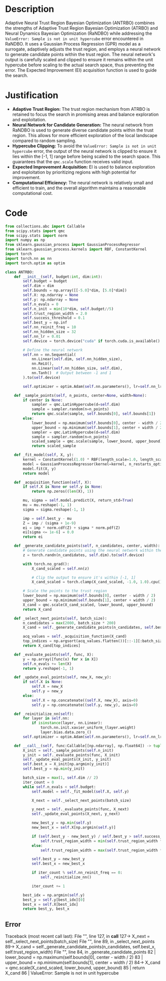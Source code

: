 # Description
Adaptive Neural Trust Region Bayesian Optimization (ANTRBO) combines the strengths of Adaptive Trust Region Bayesian Optimization (ATRBO) and Neural Dynamics Bayesian Optimization (RaNDBO) while addressing the `ValueError: Sample is not in unit hypercube` error encountered in RaNDBO. It uses a Gaussian Process Regression (GPR) model as a surrogate, adaptively adjusts the trust region, and employs a neural network to generate candidate points within the trust region. The neural network's output is carefully scaled and clipped to ensure it remains within the unit hypercube before scaling to the actual search space, thus preventing the error. The Expected Improvement (EI) acquisition function is used to guide the search.

# Justification
- **Adaptive Trust Region:** The trust region mechanism from ATRBO is retained to focus the search in promising areas and balance exploration and exploitation.
- **Neural Network for Candidate Generation:** The neural network from RaNDBO is used to generate diverse candidate points within the trust region. This allows for more efficient exploration of the local landscape compared to random sampling.
- **Hypercube Clipping:** To avoid the `ValueError: Sample is not in unit hypercube` error, the output of the neural network is clipped to ensure it lies within the [-1, 1] range before being scaled to the search space. This guarantees that the `qmc.scale` function receives valid input.
- **Expected Improvement Acquisition:** EI is used to balance exploration and exploitation by prioritizing regions with high potential for improvement.
- **Computational Efficiency:** The neural network is relatively small and efficient to train, and the overall algorithm maintains a reasonable computational cost.

# Code
```python
from collections.abc import Callable
from scipy.stats import qmc
from scipy.stats import norm
import numpy as np
from sklearn.gaussian_process import GaussianProcessRegressor
from sklearn.gaussian_process.kernels import RBF, ConstantKernel
import torch
import torch.nn as nn
import torch.optim as optim

class ANTRBO:
    def __init__(self, budget:int, dim:int):
        self.budget = budget
        self.dim = dim
        self.bounds = np.array([[-5.0]*dim, [5.0]*dim])
        self.X: np.ndarray = None
        self.y: np.ndarray = None
        self.n_evals = 0
        self.n_init = min(10*dim, self.budget//5)
        self.trust_region_width = 2.0
        self.success_threshold = 0.1
        self.best_y = np.inf
        self.nn_reinit_freq = 10
        self.nn_hidden_size = 32
        self.nn_lr = 0.01
        self.device = torch.device("cuda" if torch.cuda.is_available() else "cpu")

        # Define the neural network
        self.nn = nn.Sequential(
            nn.Linear(self.dim, self.nn_hidden_size),
            nn.ReLU(),
            nn.Linear(self.nn_hidden_size, self.dim),
            nn.Tanh()  # Output between -1 and 1
        ).to(self.device)

        self.optimizer = optim.Adam(self.nn.parameters(), lr=self.nn_lr)

    def _sample_points(self, n_points, center=None, width=None):
        if center is None:
            sampler = qmc.LatinHypercube(d=self.dim)
            sample = sampler.random(n=n_points)
            return qmc.scale(sample, self.bounds[0], self.bounds[1])
        else:
            lower_bound = np.maximum(self.bounds[0], center - width / 2)
            upper_bound = np.minimum(self.bounds[1], center + width / 2)
            sampler = qmc.LatinHypercube(d=self.dim)
            sample = sampler.random(n=n_points)
            scaled_sample = qmc.scale(sample, lower_bound, upper_bound)
            return scaled_sample

    def _fit_model(self, X, y):
        kernel = ConstantKernel(1.0) * RBF(length_scale=1.0, length_scale_bounds=(1e-2, 1e2))
        model = GaussianProcessRegressor(kernel=kernel, n_restarts_optimizer=5)
        model.fit(X, y)
        return model

    def _acquisition_function(self, X):
        if self.X is None or self.y is None:
            return np.zeros((len(X), 1))

        mu, sigma = self.model.predict(X, return_std=True)
        mu = mu.reshape(-1, 1)
        sigma = sigma.reshape(-1, 1)

        imp = self.best_y - mu
        Z = imp / (sigma + 1e-9)
        ei = imp * norm.cdf(Z) + sigma * norm.pdf(Z)
        ei[sigma <= 1e-6] = 0.0
        return ei

    def _generate_candidate_points(self, n_candidates, center, width):
        # Generate candidate points using the neural network within the trust region
        z = torch.randn(n_candidates, self.dim).to(self.device)

        with torch.no_grad():
            X_cand_scaled = self.nn(z)

            # Clip the output to ensure it's within [-1, 1]
            X_cand_scaled = torch.clamp(X_cand_scaled, -1.0, 1.0).cpu().numpy()

        # Scale the points to the trust region
        lower_bound = np.maximum(self.bounds[0], center - width / 2)
        upper_bound = np.minimum(self.bounds[1], center + width / 2)
        X_cand = qmc.scale(X_cand_scaled, lower_bound, upper_bound)
        return X_cand

    def _select_next_points(self, batch_size):
        n_candidates = max(2000, batch_size * 200)
        X_cand = self._generate_candidate_points(n_candidates, self.best_x, self.trust_region_width)

        acq_values = self._acquisition_function(X_cand)
        top_indices = np.argsort(acq_values.flatten())[::-1][:batch_size]
        return X_cand[top_indices]

    def _evaluate_points(self, func, X):
        y = np.array([func(x) for x in X])
        self.n_evals += len(X)
        return y.reshape(-1, 1)

    def _update_eval_points(self, new_X, new_y):
        if self.X is None:
            self.X = new_X
            self.y = new_y
        else:
            self.X = np.concatenate((self.X, new_X), axis=0)
            self.y = np.concatenate((self.y, new_y), axis=0)

    def _reinitialize_nn(self):
        for layer in self.nn:
            if isinstance(layer, nn.Linear):
                torch.nn.init.xavier_uniform_(layer.weight)
                layer.bias.data.zero_()
        self.optimizer = optim.Adam(self.nn.parameters(), lr=self.nn_lr)

    def __call__(self, func:Callable[[np.ndarray], np.float64]) -> tuple[np.float64, np.array]:
        X_init = self._sample_points(self.n_init)
        y_init = self._evaluate_points(func, X_init)
        self._update_eval_points(X_init, y_init)
        self.best_x = X_init[np.argmin(y_init)]
        self.best_y = np.min(y_init)

        batch_size = max(1, self.dim // 2)
        iter_count = 0
        while self.n_evals < self.budget:
            self.model = self._fit_model(self.X, self.y)

            X_next = self._select_next_points(batch_size)

            y_next = self._evaluate_points(func, X_next)
            self._update_eval_points(X_next, y_next)

            new_best_y = np.min(self.y)
            new_best_x = self.X[np.argmin(self.y)]

            if (self.best_y - new_best_y) / self.best_y > self.success_threshold:
                self.trust_region_width = min(self.trust_region_width * 1.1, 10.0)
            else:
                self.trust_region_width = max(self.trust_region_width * 0.9, 0.1)

            self.best_y = new_best_y
            self.best_x = new_best_x

            if iter_count % self.nn_reinit_freq == 0:
                self._reinitialize_nn()

            iter_count += 1

        best_idx = np.argmin(self.y)
        best_y = self.y[best_idx][0]
        best_x = self.X[best_idx]
        return best_y, best_x
```
## Error
 Traceback (most recent call last):
  File "<ANTRBO>", line 127, in __call__
 127->             X_next = self._select_next_points(batch_size)
  File "<ANTRBO>", line 89, in _select_next_points
  89->         X_cand = self._generate_candidate_points(n_candidates, self.best_x, self.trust_region_width)
  File "<ANTRBO>", line 84, in _generate_candidate_points
  82 |         lower_bound = np.maximum(self.bounds[0], center - width / 2)
  83 |         upper_bound = np.minimum(self.bounds[1], center + width / 2)
  84->         X_cand = qmc.scale(X_cand_scaled, lower_bound, upper_bound)
  85 |         return X_cand
  86 | 
ValueError: Sample is not in unit hypercube

